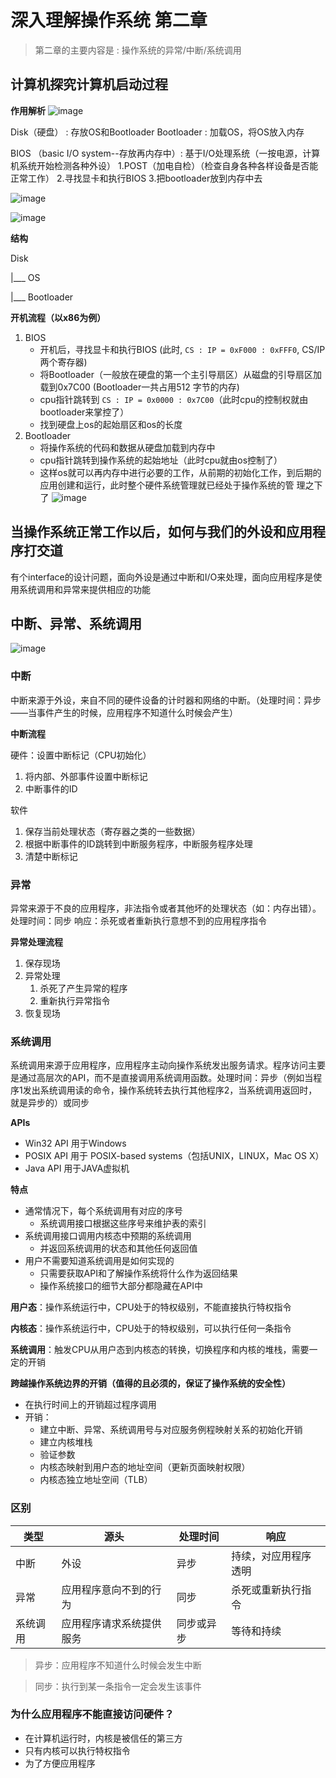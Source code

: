 # 深入理解操作系统 第二章

>   第二章的主要内容是 : 操作系统的异常/中断/系统调用

## 计算机探究计算机启动过程

**作用解析**
![image](https://github.com/renjiahui10/OperatingSystemInDepth/assets/114166264/83277e53-4071-47f8-99a7-c53b12a28d1d)


Disk（硬盘） : 存放OS和Bootloader
Bootloader : 加载OS，将OS放入内存

BIOS （basic I/O system--存放再内存中）: 基于I/O处理系统（一按电源，计算机系统开始检测各种外设）
1.POST（加电自检）（检查自身各种各样设备是否能正常工作） 
2.寻找显卡和执行BIOS
3.把bootloader放到内存中去



![image](https://github.com/renjiahui10/OperatingSystemInDepth/assets/114166264/755a41e2-eae6-4cfc-a2d3-f4f20d07147a)

![image](https://github.com/renjiahui10/OperatingSystemInDepth/assets/114166264/256004ed-ed69-4037-8591-548092177fda)




**结构**

Disk

   |___ OS

   |___ Bootloader

**开机流程（以x86为例）**

1.  BIOS
    *   开机后，寻找显卡和执行BIOS (此时, `CS : IP = 0xF000 : 0xFFF0`,  CS/IP 两个寄存器) 
    *   将Bootloader（一般放在硬盘的第一个主引导扇区）从磁盘的引导扇区加载到0x7C00 (Bootloader一共占用512 字节的内存)
    *   cpu指针跳转到 `CS : IP = 0x0000 : 0x7C00`（此时cpu的控制权就由bootloader来掌控了）
    *   找到硬盘上os的起始扇区和os的长度
2.  Bootloader
    *   将操作系统的代码和数据从硬盘加载到内存中
    *   cpu指针跳转到操作系统的起始地址（此时cpu就由os控制了）
    *   这样os就可以再内存中进行必要的工作，从前期的初始化工作，到后期的应用创建和运行，此时整个硬件系统管理就已经处于操作系统的管 理之下了
![image](https://github.com/renjiahui10/OperatingSystemInDepth/assets/114166264/add69e20-5c44-4bb2-b7cc-d4a897adcb20)



## 当操作系统正常工作以后，如何与我们的外设和应用程序打交道
有个interface的设计问题，面向外设是通过中断和I/O来处理，面向应用程序是使用系统调用和异常来提供相应的功能

## 中断、异常、系统调用
![image](https://github.com/renjiahui10/OperatingSystemInDepth/assets/114166264/196965a7-3893-4fe5-a7c5-6b69b01b1dde)


### 中断

中断来源于外设，来自不同的硬件设备的计时器和网络的中断。（处理时间：异步——当事件产生的时候，应用程序不知道什么时候会产生）


**中断流程**

硬件：设置中断标记（CPU初始化）

1.  将内部、外部事件设置中断标记
2.  中断事件的ID

软件

1.  保存当前处理状态（寄存器之类的一些数据）
2.  根据中断事件的ID跳转到中断服务程序，中断服务程序处理
3.  清楚中断标记

### 异常

异常来源于不良的应用程序，非法指令或者其他坏的处理状态（如：内存出错）。处理时间：同步
响应：杀死或者重新执行意想不到的应用程序指令

**异常处理流程**

1.  保存现场
2.  异常处理
    1.  杀死了产生异常的程序
    2.  重新执行异常指令
3.  恢复现场

### 系统调用

系统调用来源于应用程序，应用程序主动向操作系统发出服务请求。程序访问主要是通过高层次的API，而不是直接调用系统调用函数。处理时间：异步（例如当程序1发出系统调用读的命令，操作系统转去执行其他程序2，当系统调用返回时，就是异步的）或同步

**APIs**

-   Win32 API 用于Windows
-   POSIX API 用于 POSIX-based systems（包括UNIX，LINUX，Mac OS X）
-   Java API 用于JAVA虚拟机

**特点**

-   通常情况下，每个系统调用有对应的序号
    -   系统调用接口根据这些序号来维护表的索引
-   系统调用接口调用内核态中预期的系统调用
    -   并返回系统调用的状态和其他任何返回值
-   用户不需要知道系统调用是如何实现的
    -   只需要获取API和了解操作系统将什么作为返回结果
    -   操作系统接口的细节大部分都隐藏在API中

**用户态**：操作系统运行中，CPU处于的特权级别，不能直接执行特权指令

**内核态**：操作系统运行中，CPU处于的特权级别，可以执行任何一条指令

**系统调用**：触发CPU从用户态到内核态的转换，切换程序和内核的堆栈，需要一定的开销

**跨越操作系统边界的开销（值得的且必须的，保证了操作系统的安全性）**

-   在执行时间上的开销超过程序调用
-   开销：
    -   建立中断、异常、系统调用号与对应服务例程映射关系的初始化开销
    -   建立内核堆栈
    -   验证参数
    -   内核态映射到用户态的地址空间（更新页面映射权限）
    -   内核态独立地址空间（TLB）

### 区别

| 类型     | 源头                     | 处理时间   | 响应                 |
| -------- | ------------------------ | ---------- | -------------------- |
| 中断     | 外设                     | 异步       | 持续，对应用程序透明 |
| 异常     | 应用程序意向不到的行为   | 同步       | 杀死或重新执行指令   |
| 系统调用 | 应用程序请求系统提供服务 | 同步或异步 | 等待和持续           |

>   异步：应用程序不知道什么时候会发生中断

>   同步：执行到某一条指令一定会发生该事件

### 为什么应用程序不能直接访问硬件？

-   在计算机运行时，内核是被信任的第三方
-   只有内核可以执行特权指令
-   为了方便应用程序

